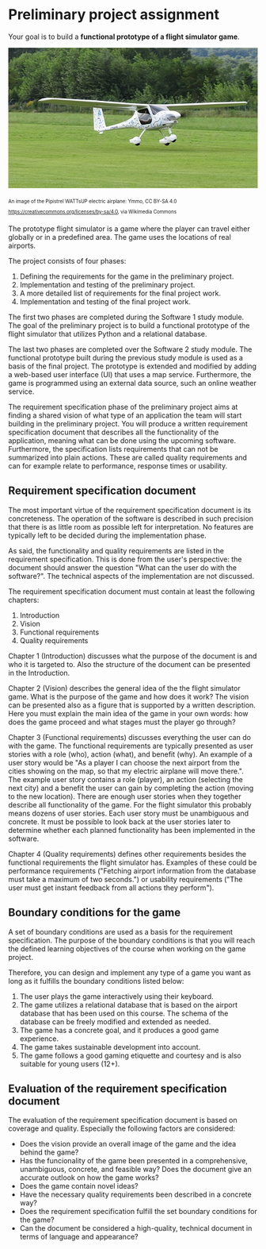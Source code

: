 # Preliminary project assignment

Your goal is to build a **functional prototype of a flight simulator game**.

![Electric Airplane](img/Pipistrel_WATTsUP_airplane.jpg)

<sub><sup>An image of the Pipistrel WATTsUP electric airplane: Ymmo, CC BY-SA 4.0 <https://creativecommons.org/licenses/by-sa/4.0>, via Wikimedia Commons</sup></sub>

The prototype flight simulator is a game where the player can travel either globally or in a predefined area. The game 
uses the locations of real airports.

The project consists of four phases:

1. Defining the requirements for the game in the preliminary project.
2. Implementation and testing of the preliminary project.
3. A more detailed list of requirements for the final project work.
4. Implementation and testing of the final project work.

The first two phases are completed during the Software 1 study module. The goal of the preliminary project is to build 
a functional prototype of the flight simulator that utilizes Python and a relational database. 

The last two phases are completed over the Software 2 study module. The functional prototype built during the previous 
study module is used as a basis of the final project. The prototype is extended and modified by adding a web-based user interface (UI)
that uses a map service. Furthermore, the game is programmed using an external data source, such an online weather service.

The requirement specification phase of the preliminary project aims at finding a shared vision of what type of an application the team will
start building in the preliminary project. You will produce a written requirement specification document that describes all the functionality
of the application, meaning what can be done using the upcoming software. Furthermore, the specification lists requirements that can not be 
summarized into plain actions. These are called quality requirements and can for example relate to performance, response times or usability.

## Requirement specification document

The most important virtue of the requirement specification document is its concreteness. The operation of the software is described 
in such precision that there is as little room as possible left for interpretation. No features are typically left to be decided 
during the implementation phase. 

As said, the functionality and quality requirements are listed in the requirement specification. This is done from the user's perspective: 
the document should answer the question "What can the user do with the software?". The technical aspects of the implementation are not 
discussed.

The requirement specification document must contain at least the following chapters:
1. Introduction
2. Vision
3. Functional requirements
4. Quality requirements

Chapter 1 (Introduction) discusses what the purpose of the document is and who it is targeted to. Also the structure of the document 
can be presented in the Introduction.

Chapter 2 (Vision) describes the general idea of the the flight simulator game. What is the purpose of the game and how does it work? 
The vision can be presented also as a figure that is supported by a written description. Here you must explain the main idea of the game 
in your own words: how does the game proceed and what stages must the player go through?

Chapter 3 (Functional requirements) discusses everything the user can do with the game. The functional requirements are typically presented 
as user stories with a role (who), action (what), and benefit (why). An example of a user story would be "As a player I can choose the next 
airport from the cities showing on the map, so that my electric airplane will move there.". The example user story contains a role (player),
an action (selecting the next city) and a benefit the user can gain by completing the action (moving to the new location). There are enough 
user stories when they together describe all functionality of the game. For the flight simulator this probably means dozens of user stories.
Each user story must be unambiguous and concrete. It must be possible to look back at the user stories later to determine whether each 
planned functionality has been implemented in the software.

Chapter 4 (Quality requirements) defines other requirements besides the functional requirements the flight simulator has. Examples of these 
could be performance requirements ("Fetching airport information from the database must take a maximum of two seconds.") or usability 
requirements ("The user must get instant feedback from all actions they perform").

## Boundary conditions for the game

A set of boundary conditions are used as a basis for the requirement specification. The purpose of the boundary conditions is that you will 
reach the defined learning objectives of the course when working on the game project.

Therefore, you can design and implement any type of a game you want as long as it fulfills the boundary conditions listed below:

1. The user plays the game interactively using their keyboard.
2. The game utilizes a relational database that is based on the airport database that has been used on this course. The schema of the 
database can be freely modified and extended as needed.
3. The game has a concrete goal, and it produces a good game experience.
4. The game takes sustainable development into account.
5. The game follows a good gaming etiquette and courtesy and is also suitable for young users (12+).

## Evaluation of the requirement specification document

The evaluation of the requirement specification document is based on coverage and quality. Especially the following factors are considered:
- Does the vision provide an overall image of the game and the idea behind the game?
- Has the funcionality of the game been presented in a comprehensive, unambiguous, concrete, and feasible way? Does the document give an accurate 
outlook on how the game works?
- Does the game contain novel ideas?
- Have the necessary quality requirements been described in a concrete way?
- Does the requirement specification fulfill the set boundary conditions for the game?
- Can the document be considered a high-quality, technical document in terms of language and appearance?
